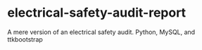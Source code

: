 # electrical-safety-audit-report
A mere version of an electrical safety audit.
Python, MySQL, and ttkbootstrap
